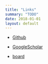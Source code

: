 ```yaml
---
title: "Links"
summary: "TODO"
date: 2018-01-01
layout: default
---
```


* [Github](https://github.com/tttor)
* [GoogleScholar](https://scholar.google.com/citations?user=AYOBcPYAAAAJ)

* [board](https://photos.app.goo.gl/ldQLdSsQeWtJb1973)
